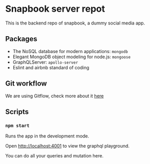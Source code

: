 # Snapbook server repot

This is the backend repo of snapbook, a dummy social media app. 

## Packages

 - The NoSQL database for modern applications:  `mongodb`
 -   Elegant MongoDB object modeling for node.js:  `mongoose`
 -   GraphQLServer:  `apollo-server`
 - Eslint and airbnb standard of coding 
 

## Git workflow

We are using Gitflow, check more about it [here](https://www.atlassian.com/git/tutorials/comparing-workflows/gitflow-workflow)

## Scripts

### `npm start`

  

Runs the app in the development mode.<br>

Open [http://localhost:4001](http://localhost:4001) to view the graphql playground.

You can do all your queries and mutation here.  



